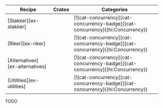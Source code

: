| Recipe | Crates | Categories |
|--------|--------|------------|
| [Stakker][ex-stakker] |  | [![cat-concurrency][cat-concurrency-badge]][cat-concurrency]{{hi:Concurrency}} |
| [Riker][ex-riker] |  | [![cat-concurrency][cat-concurrency-badge]][cat-concurrency]{{hi:Concurrency}} |
| [Alternatives][ex-alternatives] |  | [![cat-concurrency][cat-concurrency-badge]][cat-concurrency]{{hi:Concurrency}} |
| [Utilities][ex-utilities] |  | [![cat-concurrency][cat-concurrency-badge]][cat-concurrency]{{hi:Concurrency}} |

<div class="hidden">
TODO
</div>
